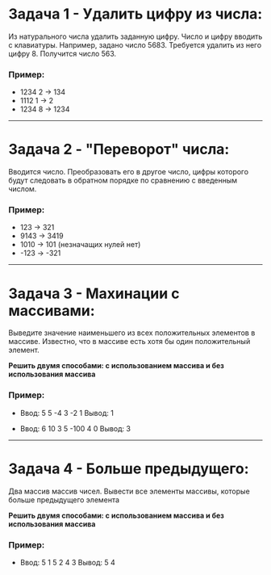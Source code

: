 # Задача 1 - Удалить цифру из числа:
Из натурального числа удалить заданную цифру. Число и цифру вводить с клавиатуры.
Например, задано число 5683. Требуется удалить из него цифру 8. Получится число 563.

### Пример:
* 1234 2 -> 134
* 1112 1 -> 2
* 1234 8 -> 1234

---

# Задача 2 - "Переворот" числа:
Вводится число. Преобразовать его в другое число, цифры которого будут следовать в обратном порядке по сравнению с введенным числом.

### Пример:
* 123 -> 321
* 9143 -> 3419
* 1010 -> 101 (незначащих нулей нет)
* -123 -> -321

---

# Задача 3 - Махинации с массивами:
Выведите значение наименьшего из всех положительных элементов в массиве. Известно, что в массиве есть хотя бы один положительный элемент.

**Решить двумя способами: с использованием массива и без использования массива**

### Пример:
* Ввод:
    5
    5 -4 3 -2 1
Вывод:
    1

* Ввод:
    6
    10 3 5 -100 4 0
Вывод:
    3

---

# Задача 4 - Больше предыдущего:

Два массив массив чисел. Вывести все элементы массивы,
которые больше предыдущего элемента

**Решить двумя способами: с использованием массива и без использования массива**

### Пример:

* Ввод:
5
1 5 2 4 3
Вывод:
5 4

